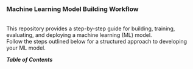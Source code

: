 ### **Machine Learning Model Building Workflow**
<br>
This repository provides a step-by-step guide for building, training, evaluating, and deploying a machine learning (ML) model. <br>
Follow the steps outlined below for a structured approach to developing your ML model.
<br>

***Table of Contents***
